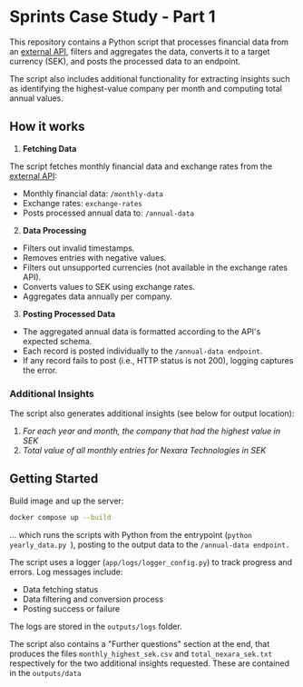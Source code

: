 # Sprints Case Study - Part 1

This repository contains a Python script that processes financial data from an [external API](https://technical-case-platform-engineer.onrender.com/docs), filters and aggregates the data, converts it to a target currency (SEK), and posts the processed data to an endpoint.

The script also includes additional functionality for extracting insights such as identifying the highest-value company per month and computing total annual values.

## How it works

1. **Fetching Data**

The script fetches monthly financial data and exchange rates from the [external API](https://technical-case-platform-engineer.onrender.com):

- Monthly financial data: `/monthly-data`
- Exchange rates: `exchange-rates`
- Posts processed annual data to: `/annual-data`

2. **Data Processing**

- Filters out invalid timestamps.
- Removes entries with negative values.
- Filters out unsupported currencies (not available in the exchange rates API).
- Converts values to SEK using exchange rates.
- Aggregates data annually per company.

3. **Posting Processed Data**

- The aggregated annual data is formatted according to the API's expected schema.
- Each record is posted individually to the `/annual-data endpoint`.
- If any record fails to post (i.e., HTTP status is not 200), logging captures the error.


### Additional Insights
The script also generates additional insights (see below for output location):

1. _For each year and month, the company that had the highest value in SEK_ 
2. _Total value of all monthly entries for Nexara Technologies in SEK_ 

## Getting Started

Build image and up the server:
```bash
docker compose up --build
```
... which runs the scripts with Python from the entrypoint (`python yearly_data.py `), posting to the output data to the `/annual-data endpoint.`

The script uses a logger (`app/logs/logger_config.py`) to track progress and errors. Log messages include:
- Data fetching status
- Data filtering and conversion process
- Posting success or failure

The logs are stored in the `outputs/logs` folder.

The script also contains a "Further questions" section at the end, that produces the files `monthly_highest_sek.csv` and `total_nexara_sek.txt` respectively for the two additional insights requested. These are contained in the `outputs/data`